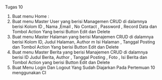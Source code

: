 Tugas 10 
1.	Buat menu Home : 
2.	Buat menu Master User yang berisi Managemen CRUD di dalamnya berisi  Kolom ID ,  Nama ,Email , No Contact , Password , Record Data dan Tombol Action Yang berisi Button Edit dan Delete
3.	Buat menu Master Halaman yang berisi Manajemen CRUD di dalamnya berisi Kolom ID, Judul Halaman, Author m Isi Halaman , Tanggal Posting dan Tombol Action Yang berisi Button Edit dan Delete
4.	Buat menu Master Berita yang berisi Manajemen CRUD di dalamnya berisi ID Judul Berita, Author , Tanggal Posting , Foto , Isi Berita dan Tombol Action yang berisi Button Edit dan Delete 
5.	Buat Menu Login Dan Logout Yang Sudah Diajarkan Pada Pertemuan 10 menggunakan CI 
